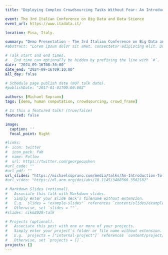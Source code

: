 ```yaml
---
title: "Deploying Complex Crowdsourcing Tasks Without Fear: An Introduction to Crowd_Frame"

event: The 3rd Italian Conference on Big Data and Data Science
event_url: https://www.itadata.it/

location: Pisa, Italy.

summary: "Demo Presentation - The 3rd Italian Conference on Big Data and Data Science (ITADATA 2024). Pisa, Italy."
#abstract: "Lorem ipsum dolor sit amet, consectetur adipiscing elit. Duis posuere tellusac convallis placerat. Proin tincidunt magna sed ex sollicitudin condimentum. Sed ac faucibus dolor, scelerisque sollicitudin nisi. Cras purus urna, suscipit quis sapien eu, pulvinar tempor diam."

# Talk start and end times.
#   End time can optionally be hidden by prefixing the line with `#`.
date: "2024-09-16T08:30:00"
date_end: "2024-09-16T09:10:00"
all_day: false

# Schedule page publish date (NOT talk date).
#publishDate: "2017-01-01T00:00:00Z"

authors: [Michael Soprano]
tags: [demo, human computation, crowdsourcing, crowd_frame]

# Is this a featured talk? (true/false)
featured: false

image:
  caption: ''
  focal_point: Right

#links:
#- icon: twitter
#  icon_pack: fab
#  name: Follow
#  url: https://twitter.com/georgecushen
#url_code: ""
#url_pdf: ""
url_slides: "https://michaelsoprano.com/media/talks/An-Introduction-To-Crowd_Frame.pdf"
#url_video: "https://dl.acm.org/doi/abs/10.1145/3488560.3502182"

# Markdown Slides (optional).
#   Associate this talk with Markdown slides.
#   Simply enter your slide deck's filename without extension.
#   E.g. `slides = "example-slides"` references `content/slides/example-slides.md`.
#   Otherwise, set `slides = ""`.
#slides: cikm2020-talk

# Projects (optional).
#   Associate this post with one or more of your projects.
#   Simply enter your project's folder or file name without extension.
#   E.g. `projects = ["internal-project"]` references `content/project/deep-learning/index.md`.
#   Otherwise, set `projects = []`.
projects: []
---
```

